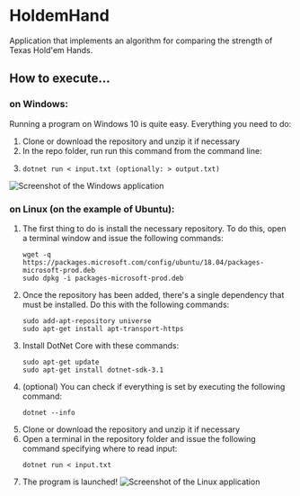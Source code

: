 # HoldemHand
Application that implements an algorithm for comparing the strength of Texas Hold'em Hands. 
## How to execute...
### on Windows:
Running a program on Windows 10 is quite easy. Everything you need to do:
1. Clone or download the repository and unzip it if necessary
2. In the repo folder, run run this command from the command line: 
3.  ```
    dotnet run < input.txt (optionally: > output.txt)
    ```
![Screenshot of the Windows application](https://github.com/GeorgeiGoncharik/bootcamp-home-task/blob/master/images/runWindows.png)
### on Linux (on the example of Ubuntu):
1. The first thing to do is install the necessary repository. To do this, open a terminal window and issue the following commands: 
    ```
    wget -q https://packages.microsoft.com/config/ubuntu/18.04/packages-microsoft-prod.deb
    sudo dpkg -i packages-microsoft-prod.deb
    ```
2. Once the repository has been added, there's a single dependency that must be installed. Do this with the following commands:
    ```
    sudo add-apt-repository universe
    sudo apt-get install apt-transport-https
    ```
3. Install DotNet Core with these commands:
    ```
    sudo apt-get update
    sudo apt-get install dotnet-sdk-3.1
    ```
4. (optional) You can check if everything is set by executing the following command:
    ```
    dotnet --info
    ```
5. Clone or download the repository and unzip it if necessary
6. Open a terminal in the repository folder and issue the following command specifying where to read input:
    ```
    dotnet run < input.txt
    ```
7. The program is launched!
![Screenshot of the Linux application](https://github.com/GeorgeiGoncharik/bootcamp-home-task/blob/master/images/runLinux.png)
